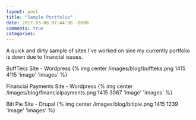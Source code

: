 ```yaml
---
layout: post
title: "Sample Portfolio"
date: 2017-03-08 07:44:38 -0600
comments: true
categories: 
---
```


A quick and dirty sample of sites I've worked on sine my currently portfolio is down due to financial issues.

BuffTeks Site - Wordpress
{% img center /images/blog/buffteks.png 1415 4115 'image' 'images' %}

Financial Payments Site - Wordpress
{% img center /images/blog/financialpayments.png 1415 3067 'image' 'images' %}

Biti Pie Site - Drupal
{% img center /images/blog/bitipie.png 1415 1239 'image' 'images' %}

